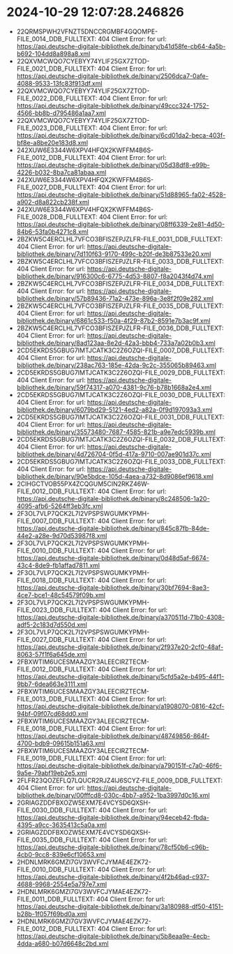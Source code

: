 
# 2024-10-29 12:07:28.246826
- 22QRMSPWH2VFNZT5DNCCRGMBF4GQOMPE-FILE_0014_DDB_FULLTEXT: 404 Client Error:  for url: https://api.deutsche-digitale-bibliothek.de/binary/b41d58fe-cb64-4a5b-b692-104dd8a898a8.xml
- 22QXVMCWQO7CYEBYY74YLIF25GX7ZTOD-FILE_0021_DDB_FULLTEXT: 404 Client Error:  for url: https://api.deutsche-digitale-bibliothek.de/binary/2506dca7-0afe-4088-9533-13fc83f913df.xml
- 22QXVMCWQO7CYEBYY74YLIF25GX7ZTOD-FILE_0022_DDB_FULLTEXT: 404 Client Error:  for url: https://api.deutsche-digitale-bibliothek.de/binary/49ccc324-1752-4566-bb8b-d795486a1aa7.xml
- 22QXVMCWQO7CYEBYY74YLIF25GX7ZTOD-FILE_0023_DDB_FULLTEXT: 404 Client Error:  for url: https://api.deutsche-digitale-bibliothek.de/binary/6cd01da2-beca-403f-bf8e-a8be20e183d8.xml
- 242XUW6E3344W6XPV4HFQX2KWFFM4B6S-FILE_0012_DDB_FULLTEXT: 404 Client Error:  for url: https://api.deutsche-digitale-bibliothek.de/binary/05d38df8-e99b-4226-b032-8ba7ca81abaa.xml
- 242XUW6E3344W6XPV4HFQX2KWFFM4B6S-FILE_0027_DDB_FULLTEXT: 404 Client Error:  for url: https://api.deutsche-digitale-bibliothek.de/binary/51d88965-fa02-4528-a902-d8a822cb238f.xml
- 242XUW6E3344W6XPV4HFQX2KWFFM4B6S-FILE_0028_DDB_FULLTEXT: 404 Client Error:  for url: https://api.deutsche-digitale-bibliothek.de/binary/08ff6339-2e81-4d50-84b6-53fa0b4271c8.xml
- 2BZKW5C4ERCLHL7VFCO3BFISZEPJZLFR-FILE_0031_DDB_FULLTEXT: 404 Client Error:  for url: https://api.deutsche-digitale-bibliothek.de/binary/7d110f63-9170-499c-b20f-de3b87533e20.xml
- 2BZKW5C4ERCLHL7VFCO3BFISZEPJZLFR-FILE_0033_DDB_FULLTEXT: 404 Client Error:  for url: https://api.deutsche-digitale-bibliothek.de/binary/916300c6-6775-4d53-8807-f8a2043f4d74.xml
- 2BZKW5C4ERCLHL7VFCO3BFISZEPJZLFR-FILE_0034_DDB_FULLTEXT: 404 Client Error:  for url: https://api.deutsche-digitale-bibliothek.de/binary/57b89436-71a2-473e-896a-3e8f2f09e282.xml
- 2BZKW5C4ERCLHL7VFCO3BFISZEPJZLFR-FILE_0035_DDB_FULLTEXT: 404 Client Error:  for url: https://api.deutsche-digitale-bibliothek.de/binary/6861c533-f50a-4f29-87b2-8591e7b3ac9f.xml
- 2BZKW5C4ERCLHL7VFCO3BFISZEPJZLFR-FILE_0036_DDB_FULLTEXT: 404 Client Error:  for url: https://api.deutsche-digitale-bibliothek.de/binary/8ad123aa-8e2d-42a3-bbb4-733a7a02b0b3.xml
- 2CD5EKRDS5GBUG7IMTJCATK3C2Z6OZQI-FILE_0007_DDB_FULLTEXT: 404 Client Error:  for url: https://api.deutsche-digitale-bibliothek.de/binary/238ac763-185e-42da-9c2c-355065b89463.xml
- 2CD5EKRDS5GBUG7IMTJCATK3C2Z6OZQI-FILE_0029_DDB_FULLTEXT: 404 Client Error:  for url: https://api.deutsche-digitale-bibliothek.de/binary/59f74317-a070-4381-9c76-b78b1668a2e4.xml
- 2CD5EKRDS5GBUG7IMTJCATK3C2Z6OZQI-FILE_0030_DDB_FULLTEXT: 404 Client Error:  for url: https://api.deutsche-digitale-bibliothek.de/binary/6079bd29-5121-4ed2-a82a-0f9d197093a3.xml
- 2CD5EKRDS5GBUG7IMTJCATK3C2Z6OZQI-FILE_0031_DDB_FULLTEXT: 404 Client Error:  for url: https://api.deutsche-digitale-bibliothek.de/binary/35573480-7687-4585-821b-a9e7edc5939b.xml
- 2CD5EKRDS5GBUG7IMTJCATK3C2Z6OZQI-FILE_0032_DDB_FULLTEXT: 404 Client Error:  for url: https://api.deutsche-digitale-bibliothek.de/binary/4d726704-0f5d-417a-9710-007ae901d37c.xml
- 2CD5EKRDS5GBUG7IMTJCATK3C2Z6OZQI-FILE_0033_DDB_FULLTEXT: 404 Client Error:  for url: https://api.deutsche-digitale-bibliothek.de/binary/90e5bdce-105d-4aea-a732-8d9086ef9618.xml
- 2CIHGCTVOB55PX4ZCQGUM5CIN2RKZ46W-FILE_0012_DDB_FULLTEXT: 404 Client Error:  for url: https://api.deutsche-digitale-bibliothek.de/binary/8c248506-1a20-4095-afb6-5264ff3eb3fc.xml
- 2F3OL7VLP7QCK2L7I2VPSPSWGUMKYPMH-FILE_0007_DDB_FULLTEXT: 404 Client Error:  for url: https://api.deutsche-digitale-bibliothek.de/binary/845c87fb-84de-44e2-a28e-9d70d53987f8.xml
- 2F3OL7VLP7QCK2L7I2VPSPSWGUMKYPMH-FILE_0010_DDB_FULLTEXT: 404 Client Error:  for url: https://api.deutsche-digitale-bibliothek.de/binary/0d48d5af-6674-43c4-8de9-fb1affad7811.xml
- 2F3OL7VLP7QCK2L7I2VPSPSWGUMKYPMH-FILE_0018_DDB_FULLTEXT: 404 Client Error:  for url: https://api.deutsche-digitale-bibliothek.de/binary/30bf7694-8ae3-4ce7-bce1-48c54579f09b.xml
- 2F3OL7VLP7QCK2L7I2VPSPSWGUMKYPMH-FILE_0023_DDB_FULLTEXT: 404 Client Error:  for url: https://api.deutsche-digitale-bibliothek.de/binary/a370511d-71b0-4308-adf5-2c183d7d550d.xml
- 2F3OL7VLP7QCK2L7I2VPSPSWGUMKYPMH-FILE_0027_DDB_FULLTEXT: 404 Client Error:  for url: https://api.deutsche-digitale-bibliothek.de/binary/2f937e20-2cf0-48af-8063-57f1f6a645de.xml
- 2FBXWTIM6UCESMAAZGY3ALEECIRZTECM-FILE_0012_DDB_FULLTEXT: 404 Client Error:  for url: https://api.deutsche-digitale-bibliothek.de/binary/5cfd5a2e-b495-44f1-9bb7-6dea663e3111.xml
- 2FBXWTIM6UCESMAAZGY3ALEECIRZTECM-FILE_0013_DDB_FULLTEXT: 404 Client Error:  for url: https://api.deutsche-digitale-bibliothek.de/binary/a1908070-0816-42cf-94bf-09f07cd68dd0.xml
- 2FBXWTIM6UCESMAAZGY3ALEECIRZTECM-FILE_0018_DDB_FULLTEXT: 404 Client Error:  for url: https://api.deutsche-digitale-bibliothek.de/binary/48749856-864f-4700-bdb9-09615b151a63.xml
- 2FBXWTIM6UCESMAAZGY3ALEECIRZTECM-FILE_0019_DDB_FULLTEXT: 404 Client Error:  for url: https://api.deutsche-digitale-bibliothek.de/binary/a790151f-c7a0-46f6-9a5e-79abf19eb2e5.xml
- 2FLFR23QOZEFLQ7LQUCR2RJZ4IJ6SCYZ-FILE_0009_DDB_FULLTEXT: 404 Client Error:  for url: https://api.deutsche-digitale-bibliothek.de/binary/00fffcd8-030c-4bb7-a952-1ba3997d0c16.xml
- 2GRIAGZDDFBXOZW5EXM7E4VCYSD6QXSH-FILE_0030_DDB_FULLTEXT: 404 Client Error:  for url: https://api.deutsche-digitale-bibliothek.de/binary/94eceb42-fbda-4395-a9cc-3635413c5a0a.xml
- 2GRIAGZDDFBXOZW5EXM7E4VCYSD6QXSH-FILE_0035_DDB_FULLTEXT: 404 Client Error:  for url: https://api.deutsche-digitale-bibliothek.de/binary/78cf50b6-c96b-4cb0-9cc8-839e6cf10653.xml
- 2HDNLMRK6GMZI7GV3WVFCJYMAE4EZK72-FILE_0010_DDB_FULLTEXT: 404 Client Error:  for url: https://api.deutsche-digitale-bibliothek.de/binary/4f2b46ad-c937-4688-9968-2554e5a797e7.xml
- 2HDNLMRK6GMZI7GV3WVFCJYMAE4EZK72-FILE_0011_DDB_FULLTEXT: 404 Client Error:  for url: https://api.deutsche-digitale-bibliothek.de/binary/3a180988-df50-4151-b28b-1f057f69bd0a.xml
- 2HDNLMRK6GMZI7GV3WVFCJYMAE4EZK72-FILE_0012_DDB_FULLTEXT: 404 Client Error:  for url: https://api.deutsche-digitale-bibliothek.de/binary/5b8eaa9e-4ecb-4dda-a680-b07d6648c2bd.xml

